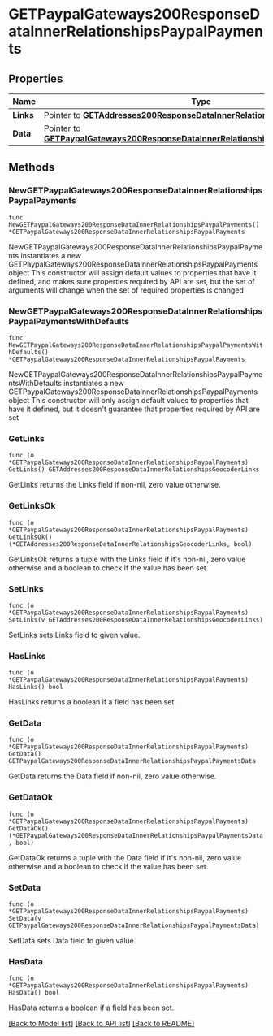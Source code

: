 # GETPaypalGateways200ResponseDataInnerRelationshipsPaypalPayments

## Properties

Name | Type | Description | Notes
------------ | ------------- | ------------- | -------------
**Links** | Pointer to [**GETAddresses200ResponseDataInnerRelationshipsGeocoderLinks**](GETAddresses200ResponseDataInnerRelationshipsGeocoderLinks.md) |  | [optional] 
**Data** | Pointer to [**GETPaypalGateways200ResponseDataInnerRelationshipsPaypalPaymentsData**](GETPaypalGateways200ResponseDataInnerRelationshipsPaypalPaymentsData.md) |  | [optional] 

## Methods

### NewGETPaypalGateways200ResponseDataInnerRelationshipsPaypalPayments

`func NewGETPaypalGateways200ResponseDataInnerRelationshipsPaypalPayments() *GETPaypalGateways200ResponseDataInnerRelationshipsPaypalPayments`

NewGETPaypalGateways200ResponseDataInnerRelationshipsPaypalPayments instantiates a new GETPaypalGateways200ResponseDataInnerRelationshipsPaypalPayments object
This constructor will assign default values to properties that have it defined,
and makes sure properties required by API are set, but the set of arguments
will change when the set of required properties is changed

### NewGETPaypalGateways200ResponseDataInnerRelationshipsPaypalPaymentsWithDefaults

`func NewGETPaypalGateways200ResponseDataInnerRelationshipsPaypalPaymentsWithDefaults() *GETPaypalGateways200ResponseDataInnerRelationshipsPaypalPayments`

NewGETPaypalGateways200ResponseDataInnerRelationshipsPaypalPaymentsWithDefaults instantiates a new GETPaypalGateways200ResponseDataInnerRelationshipsPaypalPayments object
This constructor will only assign default values to properties that have it defined,
but it doesn't guarantee that properties required by API are set

### GetLinks

`func (o *GETPaypalGateways200ResponseDataInnerRelationshipsPaypalPayments) GetLinks() GETAddresses200ResponseDataInnerRelationshipsGeocoderLinks`

GetLinks returns the Links field if non-nil, zero value otherwise.

### GetLinksOk

`func (o *GETPaypalGateways200ResponseDataInnerRelationshipsPaypalPayments) GetLinksOk() (*GETAddresses200ResponseDataInnerRelationshipsGeocoderLinks, bool)`

GetLinksOk returns a tuple with the Links field if it's non-nil, zero value otherwise
and a boolean to check if the value has been set.

### SetLinks

`func (o *GETPaypalGateways200ResponseDataInnerRelationshipsPaypalPayments) SetLinks(v GETAddresses200ResponseDataInnerRelationshipsGeocoderLinks)`

SetLinks sets Links field to given value.

### HasLinks

`func (o *GETPaypalGateways200ResponseDataInnerRelationshipsPaypalPayments) HasLinks() bool`

HasLinks returns a boolean if a field has been set.

### GetData

`func (o *GETPaypalGateways200ResponseDataInnerRelationshipsPaypalPayments) GetData() GETPaypalGateways200ResponseDataInnerRelationshipsPaypalPaymentsData`

GetData returns the Data field if non-nil, zero value otherwise.

### GetDataOk

`func (o *GETPaypalGateways200ResponseDataInnerRelationshipsPaypalPayments) GetDataOk() (*GETPaypalGateways200ResponseDataInnerRelationshipsPaypalPaymentsData, bool)`

GetDataOk returns a tuple with the Data field if it's non-nil, zero value otherwise
and a boolean to check if the value has been set.

### SetData

`func (o *GETPaypalGateways200ResponseDataInnerRelationshipsPaypalPayments) SetData(v GETPaypalGateways200ResponseDataInnerRelationshipsPaypalPaymentsData)`

SetData sets Data field to given value.

### HasData

`func (o *GETPaypalGateways200ResponseDataInnerRelationshipsPaypalPayments) HasData() bool`

HasData returns a boolean if a field has been set.


[[Back to Model list]](../README.md#documentation-for-models) [[Back to API list]](../README.md#documentation-for-api-endpoints) [[Back to README]](../README.md)


